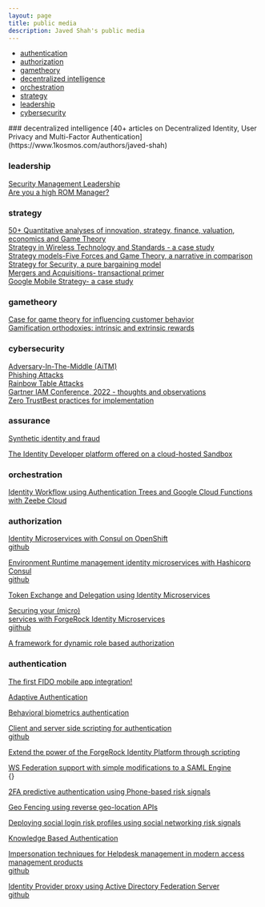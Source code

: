 ```yaml
---
layout: page
title: public media
description: Javed Shah's public media
---
```

<div class="navbar">
    <div class="navbar-inner">
        <ul class="nav">
            <li><a href="#authentication">authentication</a></li>
            <li><a href="#authorization">authorization</a></li>
            <li><a href="#gametheory">gametheory</a></li>
            <li><a href="#decentralized">decentralized intelligence</a></li>
            <li><a href="#orchestration">orchestration</a></li>
            <li><a href="#strategy">strategy</a></li>
            <li><a href="#leadership">leadership</a></li>
            <li><a href="#cybersecurity">cybersecurity</a></li>
        </ul>
    </div>
</div>
### <a name="decentralized"></a>decentralized intelligence
[40+ articles on Decentralized Identity, User Privacy and Multi-Factor Authentication](https://www.1kosmos.com/authors/javed-shah)<br>

### <a name="leadership"></a>leadership
[Security Management Leadership](https://theberkeleymba.org/2013/09/15/executive-leadership-for-security-management-guidelines-for-success/)<br>
[Are you a high ROM Manager?](https://theberkeleymba.org/2013/03/15/are-you-a-high-rom-manager-talking-managerial-energy-here-i/)<br>

### <a name="strategy"></a>strategy
[50+ Quantitative analyses of innovation, strategy, finance, valuation, economics and Game Theory](https://theberkeleymba.org)<br>
[Strategy in Wireless Technology and Standards - a case study](https://theberkeleymba.org/2014/01/16/strategy-in-wireless-technology-and-standards/)<br>
[Strategy models-Five Forces and Game Theory, a narrative in comparison](https://theberkeleymba.org/strategy-models-five-forces-and-game-thoery-a-narrative-in-comparison)<br>
[Strategy for Security, a pure bargaining model](https://theberkeleymba.org/2013/05/25/strategy-for-security-a-pure-bargaining-model)<br>
[Mergers and Acquisitions- transactional primer](https://theberkeleymba.org/2013/05/22/analysis-of-precedent-transactions-for-ma/)<br>
[Google Mobile Strategy- a case study](https://theberkeleymba.org/2014/01/18/googles-mobile-strategy/)<br>

### <a name="gametheory"></a>gametheory
[Case for game theory for influencing customer behavior](https://theberkeleymba.org/2013/09/01/gamification-1/)<br>
[Gamification orthodoxies: intrinsic and extrinsic rewards](https://theberkeleymba.org/2013/10/01/gamification-orthodoxies/)<br>

### <a name="cybersecurity"></a>cybersecurity
[Adversary-In-The-Middle (AiTM)<br> Phishing Attacks](https://securityboulevard.com/2023/02/what-is-an-adversary-in-the-middle-aitm-phishing-attack/)<br>
[Rainbow Table Attacks](https://www.linkedin.com/pulse/rainbow-table-attacks-javed-shah)<br>
[Gartner IAM Conference, 2022 - thoughts and observations](https://www.linkedin.com/pulse/gartner-iam-thoughts-observations-javed-shah)<br>
[Zero TrustBest practices for implementation](https://www.linkedin.com/pulse/zero-trust-best-practices-implementation-javed-shah-mba-pmp)<br>

### <a name="assurance"></a>assurance
[Synthetic identity and fraud](https://www.linkedin.com/pulse/synthetic-identity-fraud-javed-shah)<br>

[The Identity Developer platform offered on a cloud-hosted Sandbox](https://www.1kosmos.com/authentication/1kosmos-developer-experience/)<br>

### <a name="orchestration"></a>orchestration
[Identity Workflow using Authentication Trees and Google Cloud Functions with Zeebe Cloud](https://community.forgerock.com/t/identity-workflow-with-am-using-zeebe-and-cloud-functions/354)<br>

### <a name="authorization"></a>authorization
[Identity Microservices with Consul on OpenShift](https://community.forgerock.com/t/forgerock-identity-microservices-with-consul-on-openshift)<br>
[github](https://github.com/javedmshah/token-exchange-microservice)<br>

[Environment Runtime management identity microservices with Hashicorp Consul](https://community.forgerock.com/runtime-configuration-for-identity-microservices-using-consul)<br>
[github](https://github.com/javedmshah/env-vars-consul-microservices)<br>

[Token Exchange and Delegation using Identity Microservices](https://community.forgerock.com/t/token-exchange-and-delegation-using-identity-microservices)<br>

[Securing your (micro)<br>services with ForgeRock Identity Microservices](https://community.forgerock.com/t/securing-your-micro-services-with-forgerock-identity-microservices)<br>
[giithub](https://github.com/javedmshah/oauth-token-microservices)<br>

[A framework for dynamic role based authorization](https://forgerock.org/2016/05/framework-dynamic-roles-assignments-openidm)<br>

### <a name="authentication"></a>authentication
[The first FIDO mobile app integration!](https://www.slideshare.net/ForgeRock/technical-overview-of-fido-solution)<br>

[Adaptive Authentication](https://www.linkedin.com/pulse/adaptive-authentication-javed-shah)<br>

[Behavioral biometrics authentication](https://www.linkedin.com/pulse/behavioral-biometrics-authentication-javed-shah-mba-pmp)<br>

[Client and server side scripting for authentication](https://wikis.forgerock.org/confluence/display/openam/Scripting+in+OpenAM+13)<br>
[github](https://github.com/javedmshah/PolicyEvalScriptedAuthn)<br>

[Extend the power of the ForgeRock Identity Platform through scripting](https://www.slideshare.net/ForgeRock/webinar-extend-the-power-of-the-forgerock-identity-platform-through-scripting)<br>

[WS Federation support with simple modifications to a SAML Engine](https://wikis.forgerock.org/confluence/display/openam/WS-Federation+Custom+SP+Attribute+Mapper)<br>{}

[2FA predictive authentication using Phone-based risk signals](https://wikis.forgerock.org/confluence/display/openam/2FA+using+TeleSign+PhoneID+Score+API)<br>

[Geo Fencing using reverse geo-location APIs](https://wikis.forgerock.org/confluence/display/openam/Geo+Fencing+ReverseGeocode+API)<br>

[Deploying social login risk profiles using social networking risk signals](https://wikis.forgerock.org/confluence/pages/viewpage.action?pageId=30113981)<br>

[Knowledge Based Authentication](https://wikis.forgerock.org/confluence/display/openam/Implementing+Knowledge+Based+Authentication)<br>

[Impersonation techniques for Helpdesk management in modern access management products](https://forgerock.org/2016/02/impersonation-authentication-module-for-openam)<br>
[github](https://github.com/javedmshah/impersonation-policy)<br>

[Identity Provider proxy using Active Directory Federation Server](https://wikis.forgerock.org/confluence/display/openam/IDP+Proxy+with+ADFS)<br>
[github](https://github.com/javedmshah/ADFS2SPAdapter)<br>
